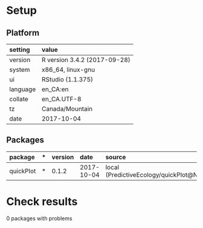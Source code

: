 # Setup

## Platform

|setting  |value                        |
|:--------|:----------------------------|
|version  |R version 3.4.2 (2017-09-28) |
|system   |x86_64, linux-gnu            |
|ui       |RStudio (1.1.375)            |
|language |en_CA:en                     |
|collate  |en_CA.UTF-8                  |
|tz       |Canada/Mountain              |
|date     |2017-10-04                   |

## Packages

|package   |*  |version |date       |source                                 |
|:---------|:--|:-------|:----------|:--------------------------------------|
|quickPlot |*  |0.1.2   |2017-10-04 |local (PredictiveEcology/quickPlot@NA) |

# Check results

0 packages with problems




